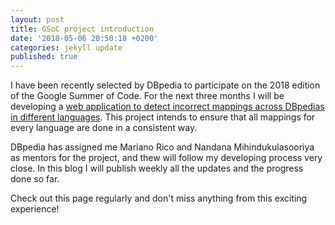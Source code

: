 ```yaml
---
layout: post
title: GSoC project introduction
date: '2018-05-06 20:50:18 +0200'
categories: jekyll update
published: true
---
```

I have been recently selected by DBpedia to participate on the 2018 edition of the Google Summer of Code. For the next three months I will be developing a [web application to detect incorrect mappings across DBpedias in different languages](https://summerofcode.withgoogle.com/organizations/5257820488859648/#5421604163551232). This project intends to ensure that all mappings for every language are done in a consistent way.

DBpedia has assigned me Mariano Rico and Nandana Mihindukulasooriya as mentors for the project, and thew will follow my developing process very close. In this blog I will publish weekly all the updates and the progress done so far.

Check out this page regularly and don't miss anything from this exciting experience!
